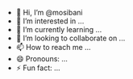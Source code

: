 - 👋 Hi, I’m @mosibani
- 👀 I’m interested in ...
- 🌱 I’m currently learning ...
- 💞️ I’m looking to collaborate on ...
- 📫 How to reach me ...
- 😄 Pronouns: ...
- ⚡ Fun fact: ...

<!---
mosibani/mosibani is a ✨ special ✨ repository because its `README.md` (this file) appears on your GitHub profile.
You can click the Previe link to take a look at your changes.
--->

